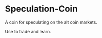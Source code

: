 Speculation-Coin
================

A coin for speculating on the alt coin markets. 

Use to trade and learn.


